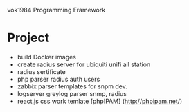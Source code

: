 vok1984 Programming Framework 

Project
========

- build Docker images
- create radius server for ubiquiti unifi all station 
- radius sertificate
- php parser radius auth users 
- zabbix parser templates for snpm dev.
- logserver greylog parser snmp, radius 
- react.js css work temlate
[phpIPAM]
(http://phpipam.net/)
